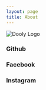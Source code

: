 ```yaml
---
layout: page
title: About
---
```


![Dooly Logo](https://s3.ap-northeast-2.amazonaws.com/dooly-blog/avatar.jpg)

### Github

### Facebook

### Instagram
